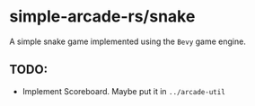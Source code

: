 # simple-arcade-rs/snake
A simple snake game implemented using the `Bevy` game engine. 

## TODO:
* Implement Scoreboard. Maybe put it in `../arcade-util`

